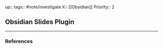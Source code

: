 up::
tags:: #note/investigate
X:: [[Obsidian]]
Priority:: 2

## Obsidian Slides Plugin



---
### References

